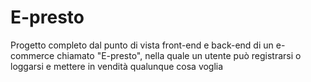 <h1 class="text-center">E-presto</h1>

<p class="text-center">Progetto completo dal punto di vista front-end e back-end di un e-commerce chiamato "E-presto", nella quale un utente può registrarsi o loggarsi e mettere in vendità qualunque cosa voglia</p>